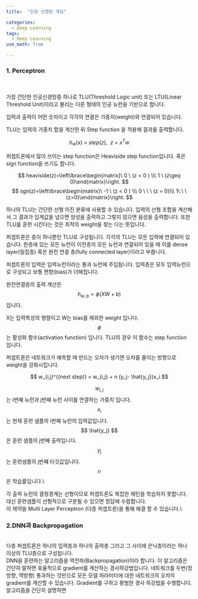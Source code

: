 ```yaml
---
title:  "인공 신경망 개요"

categories:
  - Deep Learning
tags:
  - Deep Learning
use_math: True
    
---
```




### 1. Perceptron ###
\
\
가장 간단한 인공신경망중 하나로 TLU(Threshold Logic unit) 또는 LTU(Linear Threshold Unit)이라고 불리는
다른 형태의 인공 뉴런을 기반으로 합니다.

입력과 출력이 어떤 숫자이고 각각의 연결은 가중치(weight)와 연결되어 있습니다.

TLU는 입력의 가중치 합을 계산한 뒤 Step function 을 적용해 결과를 출력합니다.

$$ h_w(x)\ =\ step(z),\ \ z\ =\ x^Tw $$

퍼셉트론에서 많이 쓰이는 step function은 Heaviside step function입니다.
혹은 sign function을 쓰기도 합니다.

$$ heaviside(z)=\left\lbrace\begin{matrix}\ 0 \ (z < 0 ) \\\ 1 \ (z\geq 0)\end{matrix}\right. $$
$$ sgn(z)=\left\lbrace\begin{matrix}\ -1 \  (z < 0 ) \\\ 0 \ \ \ (z = 0)\\\ 1\ \ \ (z>0)\end{matrix}\right. $$

하나의 TLU는 간단한 선형 이진 분류에 사용할 수 있습니다. 
입력의 선형 조합을 계산해서 그 결과가 입계값을 넘으면 양성을 출력하고 그렇지 않으면 음성을 출력합니다. 
또한 TLU를 훈련 시킨다는 것은 최적의 weight을 찾는 다는 뜻입니다.

퍼셉트론은 층이 하나뿐인 TLU로 구성됩니다. 각각의 TLU는 모든 입력에 연결되어 있습니다.
한층에 있는 모든 뉴런이 이전층의 모든 뉴런과 연결되어 있을 때 이를 dense layer(밀집층) 혹은 
완전 연결 층(fully connected layer)이라고 부릅니다.

퍼셉트론의 입력은 입력뉴런이라는 통과 뉴런에 주입됩니다. 입력층은 모두 입력뉴런으로 구성되고 보통 편향(bias)가 더해집니다.

완전연결층의 출력 계산은
$$ h_{w,b} = \phi (XW +b) $$ 입니다.

X는 입력특성의 행렬이고 W는 bias를 제외한 weight 입니다.
$$ \phi $$는 활성화 함수(activation function) 입니다.  TLU의 경우 이 함수는 step function 입니다.


퍼셉트론은 네트워크가 예측할 때 만드는 오차가 생기면 오차를 줄이는 방향으로 weight을 강화시킵니다.

$$ w_{i,j}^{(next step)} = w_{i,j} + n (y_j- \hat{y_j})x_i $$

$$w_{i,j} $$는 i번째 뉴런과 j번째 뉴런 사이를 연결하는 가중치 입니다. \
$$ x_i $$ 는 현재 훈련 샘플의 i번째 뉴런의 입력값입니다.\
$$ \hat{y_j} $$은 훈련 샘플의 j번째 출력입니다.
$$ y_j $$ 는 훈련샘플의 j번쨰 타깃값입니다. \
$$ n $$은 학습률입니다.\


각 출력 뉴런의 결정경계는 선형이므로 퍼셉트론도 복잡한 패턴을 학습하지 못합니다.\
대신 훈련샘플이 선형적으로 구분될 수 있으면 정답에 수렴합니다.\
이 제약을 Multi Layer Perceptron (다층 퍼셉트론)을 통해 해결 할 수 있습니다.\


### 2.DNN과 Backpropagation
\
다층 퍼셉트론은 하나의 입력층과 하나의 출력층 그리고 그 사이에 은닉층이라는 하나 이상의 TLU층으로 구성됩니다.\
DNN을 훈련하는 알고리즘을 역전파(Backpropagation)이라 합니다.
이 알고리즘은 간단히 말하면 효율적으로 gradient를 계산하는 경사하강법입니다.
네트워크를 두번(정방향, 역방향) 통과하는 것만으로 모든  모델 파라미터에 대한 네트워크의 오차의 gradient를 계산할 수 있습니다.
Gradient를 구하고 평범한 경사 하강법을 수행합니다.
\
알고리즘을 간단히 설명하면 


